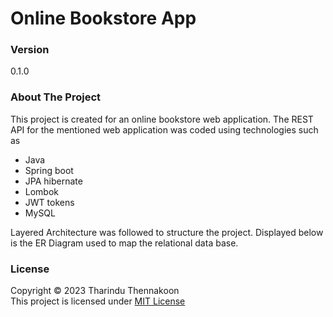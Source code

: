 # Online Bookstore App

### Version

0.1.0

### About The Project

This project is created for an online bookstore web application.
The REST API for the mentioned web application was coded using technologies such as

- Java
- Spring boot
- JPA hibernate
- Lombok
- JWT tokens
- MySQL
  <br>

Layered Architecture was followed to structure the project. Displayed below is the ER Diagram used to map the relational data base.

### License

Copyright ©️ 2023 Tharindu Thennakoon <br>
This project is licensed under [MIT License](License.txt)
